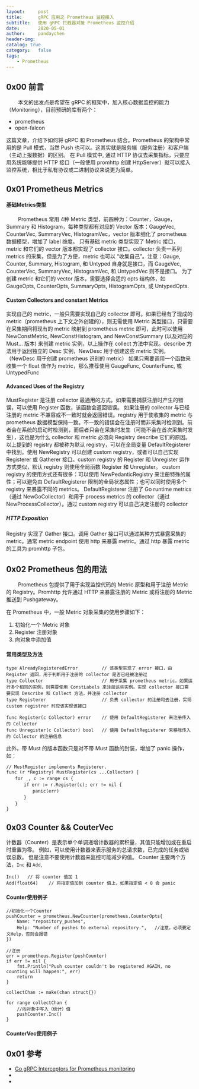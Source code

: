 ```yaml
---
layout:     post
title:      gRPC 应用之 Prometheus 监控接入
subtitle:   使用 gRPC 拦截器对接 Prometheus 监控介绍
date:       2020-05-01
author:     pandaychen
header-img:
catalog: true
category:   false
tags:
    - Prometheus
---
```


##  0x00    前言
&emsp;&emsp; 本文的出发点是希望在 gRPC 的框架中，加入核心数据监控的能力（Monitoring），目前预研的库有两个：
-   prometheus
-   open-falcon

这篇文章，介绍下如何将 gRPC 和 Prometheus 结合。Prometheus 的架构中常用的是 Pull 模式，当然 Push 也可以。这其实就是服务端（服务注册）和客户端（主动上报数据）的区别。
在 Pull 模式中, 通过 HTTP 协议去采集指标，只要应用系统能够提供 HTTP 接口（一般使用 promhttp 创建 HttpServer）就可以接入监控系统，相比于私有协议或二进制协议来说更为简单。


##  0x01    Prometheus Metrics

####    基础Metrics类型
&emsp;&emsp; Prometheus 常用 4种 Metric 类型，前四种为：Counter，Gauge，Summary 和 Histogram，每种类型都有对应的 Vector 版本：GaugeVec, CounterVec, SummaryVec, HistogramVec，vector 版本细化了 prometheus 数据模型，增加了 label 维度。
只有基础 metric 类型实现了 Metric 接口，metric 和它们的 vector 版本都实现了 collector 接口。collector 负责一系列 metrics 的采集，但是为了方便，metric 也可以 “收集自己”。注意：Gauge, Counter, Summary, Histogram, 和 Untyped 自身就是接口，而 GaugeVec, CounterVec, SummaryVec, HistogramVec, 和 UntypedVec 则不是接口。
为了创建 metric 和它们的 vector 版本，需要选择合适的 opts 结构体，如 GaugeOpts, CounterOpts, SummaryOpts, HistogramOpts, 或 UntypedOpts.

####    Custom Collectors and constant Metrics
实现自己的 metric，一般只需要实现自己的 collector 即可。如果已经有了现成的 metric（prometheus 上下文之外创建的），则无需使用 Metric 类型接口，只需要在采集期间将现有的 metric 映射到 prometheus metric 即可，此时可以使用 NewConstMetric, NewConstHistogram, and NewConstSummary (以及对应的 Must… 版本) 来创建 metric 实例，以上操作在 collect 方法中实现。describe 方法用于返回独立的 Desc 实例，NewDesc 用于创建这些 metric 实例。（NewDesc 用于创建 prometheus 识别的 metric）
如果只需要调用一个函数来收集一个 float 值作为 metric，那么推荐使用 GaugeFunc, CounterFunc, 或 UntypedFunc

####    Advanced Uses of the Registry
MustRegister 是注册 collector 最通用的方式。如果需要捕获注册时产生的错误，可以使用 Register 函数，该函数会返回错误。
如果注册的 collector 与已经注册的 metric 不兼容或不一致时就会返回错误。registry 用于使收集的 metric 与 prometheus 数据模型保持一致。不一致的错误会在注册时而非采集时检测到。前者会在系统的启动时检测到，而后者只会在采集时发生（可能不会在首次采集时发生），这也是为什么 collector 和 metric 必须向 Registry describe 它们的原因。
以上提到的 registry 都被称为默认 registry，可以在全局变量 DefaultRegisterer 中找到。使用 NewRegistry 可以创建 custom registry，或者可以自己实现 Registerer 或 Gatherer 接口。custom registry 的 Register 和 Unregister 运作方式类似，默认 registry 则使用全局函数 Register 和 Unregister。
custom registry 的使用方式还有很多：可以使用 NewPedanticRegistry 来注册特殊的属性；可以避免由 DefaultRegisterer 限制的全局状态属性；也可以同时使用多个 registry 来暴露不同的 metrics。
DefaultRegisterer 注册了 Go runtime metrics （通过 NewGoCollector）和用于 process metrics 的 collector（通过 NewProcessCollector）。通过 custom registry 可以自己决定注册的 collector

#####   HTTP Exposition
Registry 实现了 Gather 接口。调用 Gather 接口可以通过某种方式暴露采集的 metric。通常 metric endpoint 使用 http 来暴露 metric。通过 http 暴露 metric 的工具为 promhttp 子包。


##  0x02    Prometheus 包的用法
&emsp;&emsp; Prometheus 包提供了用于实现监控代码的 Metric 原型和用于注册 Metric 的 Registry。Promhttp 允许通过 HTTP 来暴露注册的 Metric 或将注册的 Metric 推送到 Pushgateway。

在 Prometheus 中，一般 Metric 对象采集的使用步骤如下：
1.    初始化一个 Metric 对象
2.    Register 注册对象
3.    向对象中添加值


####    常用类型及方法
```golang
type AlreadyRegisteredError         // 该类型实现了 error 接口，由 Register 返回，用于判断用于注册的 collector 是否已经被注册过
type Collector                      // 用于采集 prometheus metric，如果运行多个相同的实例，则需要使用 ConstLabels 来注册这些实例。实现 collector 接口需要实现 Describe 和 Collect 方法，并注册 collector
type Registerer                     // 负责 collector 的注册和去注册，实现 custom registrer 时应该实现该接口

func Register(c Collector) error    // 使用 DefaultRegisterer 来注册传入的 Collector
func Unregister(c Collector) bool   // 使用 DefaultRegisterer 来移除传入的 Collector 的注册信息
```

此外，带 Must 的版本函数只是对不带 Must 函数的封装，增加了 panic 操作，如：
```golang
// MustRegister implements Registerer.
func (r *Registry) MustRegister(cs ...Collector) {
　　for _, c := range cs {
　　　　if err := r.Register(c); err != nil {
　　　　　　panic(err)
　　　　}
　　}
}
```

##  0x03    Counter && CouterVec
计数器（Counter）是表示单个单调递增计数器的累积量，其值只能增加或在重启时重置为零。 例如，可以使用计数器来表示服务的总请求数，已完成的任务或错误总数。 但是注意不要使用计数器来监控可能减少的值。
Counter 主要两个方法，`Inc` 和 `Add`,
```golang
Inc()   // 将 counter 值加 1
Add(float64)    // 将指定值加到 counter 值上，如果指定值 < 0 会 panic
```

####    Counter使用例子
```golang
//初始化一个Counter
pushCounter = prometheus.NewCounter(prometheus.CounterOpts{
    Name: "repository_pushes",
    Help: "Number of pushes to external repository.",   //注意，必须要定义Help，否则会报错
})

//注册
err = prometheus.Register(pushCounter)
if err != nil {
    fmt.Println("Push counter couldn't be registered AGAIN, no counting will happen:", err)
    return
}

collectChan := make(chan struct{})

for range collectChan {
    //向对象中写入（统计）值
    pushCounter.Inc()
}
```

####    CounterVec使用例子



##  0x01    参考
-   [Go gRPC Interceptors for Prometheus monitoring](https://github.com/grpc-ecosystem/go-grpc-prometheus)
-   [](https://segmentfault.com/a/1190000018372347)
-   [](https://godoc.org/github.com/prometheus/client_golang/prometheus)